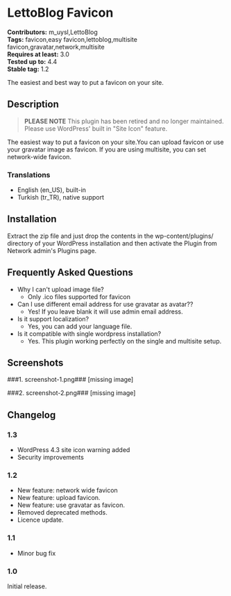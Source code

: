 # LettoBlog Favicon #
**Contributors:** m_uysl,LettoBlog   
**Tags:**  favicon,easy favicon,lettoblog,multisite favicon,gravatar,network,multisite  
**Requires at least:** 3.0  
**Tested up to:** 4.4  
**Stable tag:** 1.2  

The easiest and best way to put a favicon on your site.
## Description ##

> <strong>PLEASE NOTE</strong>
> This plugin has been retired and no longer maintained. Please use WordPress' built in "Site Icon" feature.
	
The easiest way to put a favicon on your site.You can upload favicon or use your gravatar image as favicon. If you are using multisite, you can set network-wide favicon.

### Translations ###

* English (en\_US), built-in
* Turkish (tr\_TR), native support

## Installation ##

Extract the zip file and just drop the contents in the wp-content/plugins/ directory of your WordPress installation and then activate the Plugin from Network admin's Plugins page.
## Frequently Asked Questions ##

*   Why I can't upload image file?  
    - Only .ico files supported for favicon
*   Can I use different email address for use gravatar as avatar??  
    - Yes! If you leave blank it will use admin email address.
*   Is it support localization?  
    - Yes, you can add your language file.
*   Is it compatible with single wordpress installation?
	- Yes. This plugin working perfectly on the single and multisite setup.
## Screenshots ##
###1. screenshot-1.png###
[missing image]

###2. screenshot-2.png###
[missing image]

## Changelog ##

### 1.3 ###
* WordPress 4.3 site icon warning added
* Security improvements


### 1.2 ###
* New feature: network wide favicon
* New feature: upload favicon.
* New feature: use gravatar as favicon.
* Removed deprecated methods.
* Licence update.

### 1.1 ###
* Minor bug fix

### 1.0 ###

Initial release.

